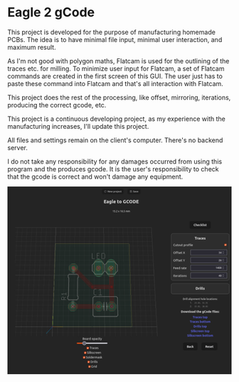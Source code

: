 # Eagle 2 gCode

This project is developed for the purpose of manufacturing homemade PCBs. The idea is to have minimal file input, minimal user interaction, and maximum result.

As I'm not good with polygon maths, Flatcam is used for the outlining of the traces etc. for milling. To minimize user input for Flatcam, a set of Flatcam commands are created in the first screen of this GUI. The user just has to paste these command into Flatcam and that's all interaction with Flatcam. 

This project does the rest of the processing, like offset, mirroring, iterations, producing the correct gcode, etc. 

This project is a continuous developing project, as my experience with the manufacturing increases, I'll update this project. 

All files and settings remain on the client's computer. There's no backend server. 

I do not take any responsibility for any damages occurred from using this program and the produces gcode. It is the user's responsibility to check that the gcode is correct and won't damage any equipment. 

![Screenshot of the editor](./screenshot.png)
